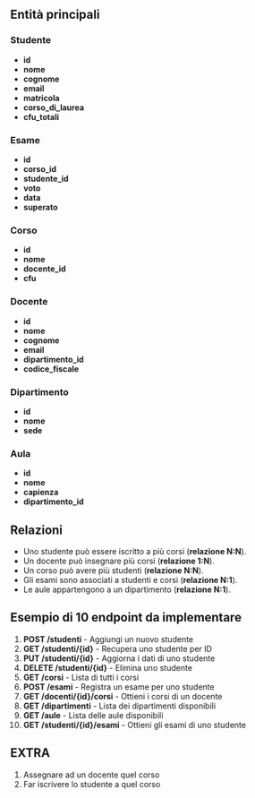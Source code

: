 ## Entità principali

### Studente
- **id**
- **nome**
- **cognome**
- **email**
- **matricola**
- **corso_di_laurea**
- **cfu_totali**

### Esame
- **id**
- **corso_id**
- **studente_id**
- **voto**
- **data**
- **superato**

### Corso
- **id**
- **nome**
- **docente_id**
- **cfu**



### Docente
- **id**
- **nome**
- **cognome**
- **email**
- **dipartimento_id**
- **codice_fiscale**


### Dipartimento
- **id**
- **nome**
- **sede**

### Aula
- **id**
- **nome**
- **capienza**
- **dipartimento_id**

## Relazioni

- Uno studente può essere iscritto a più corsi (**relazione N:N**).
- Un docente può insegnare più corsi (**relazione 1:N**).
- Un corso può avere più studenti (**relazione N:N**).
- Gli esami sono associati a studenti e corsi (**relazione N:1**).
- Le aule appartengono a un dipartimento (**relazione N:1**).

## Esempio di 10 endpoint da implementare

1. **POST /studenti** - Aggiungi un nuovo studente
2. **GET /studenti/{id}** - Recupera uno studente per ID
3. **PUT /studenti/{id}** - Aggiorna i dati di uno studente
4. **DELETE /studenti/{id}** - Elimina uno studente
5. **GET /corsi** - Lista di tutti i corsi
6. **POST /esami** - Registra un esame per uno studente
7. **GET /docenti/{id}/corsi** - Ottieni i corsi di un docente
8. **GET /dipartimenti** - Lista dei dipartimenti disponibili
9. **GET /aule** - Lista delle aule disponibili
10. **GET /studenti/{id}/esami** - Ottieni gli esami di uno studente

## EXTRA
1. Assegnare ad un docente quel corso
2. Far iscrivere lo studente a quel corso